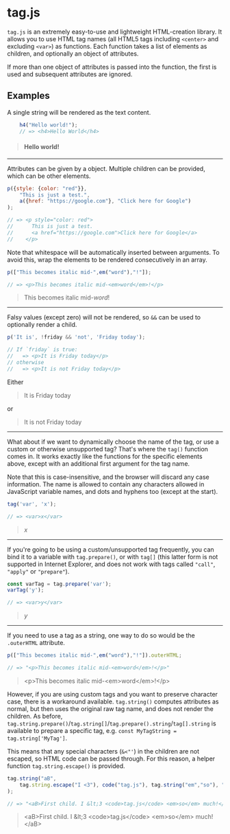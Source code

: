 
# tag.js

`tag.js` is an extremely easy-to-use and lightweight HTML-creation library. It allows you to use HTML tag names (all HTML5 tags including `<center>` and excluding `<var>`) as functions. Each function takes a list of elements as children, and optionally an object of attributes.

If more than one object of attributes is passed into the function, the first is used and subsequent attributes are ignored.

## Examples

A single string will be rendered as the text content.

```js
    h4("Hello world!");
    // => <h4>Hello World</h4>
```

> <h4>Hello world!</h4>

---

Attributes can be given by a object. Multiple children can be provided, which can be other elements.

```js
p({style: {color: "red"}},
    "This is just a test.",
    a({href: "https://google.com"}, "Click here for Google")
);

// => <p style="color: red">
//      This is just a test.
//      <a href="https://google.com">Click here for Google</a>
//    </p>

```

Note that whitespace will be automatically inserted between arguments. To avoid this, wrap the elements to be rendered consecutively in an array.

```js
p(["This becomes italic mid-",em("word"),"!"]);

// => <p>This becomes italic mid-<em>word</em>!</p>
```

> <p>This becomes italic mid-<em>word</em>!</p>

---

Falsy values (except zero) will not be rendered, so `&&` can be used to optionally render a child.

```js
p('It is', !friday && 'not', 'Friday today');

// If `friday` is true:
//   => <p>It is Friday today</p>
// otherwise
//   => <p>It is not Friday today</p>
```

Either
> <p>It is Friday today</p>
or
> <p>It is not Friday today</p>

---

What about if we want to dynamically choose the name of the tag, or use a custom or otherwise unsupported tag? That's where the `tag()` function comes in. It works exactly like the functions for the specific elements above, except with an additional first argument for the tag name.

Note that this is case-insensitive, and the browser will discard any case information. The name is allowed to contain any characters allowed in JavaScript variable names, and dots and hyphens too (except at the start).

```js
tag('var', 'x');

// => <var>x</var>
```

> <var>x</var>

---

If you're going to be using a custom/unsupported tag frequently, you can bind it to a variable with `tag.prepare()`, or with `tag[]` (this latter form is not supported in Internet Explorer, and does not work with tags called `"call"`, `"apply"` or `"prepare"`).

```js
const varTag = tag.prepare('var');
varTag('y');

// => <var>y</var>
```

> <var>y</var>

---

If you need to use a tag as a string, one way to do so would be the `.outerHTML` attribute.

```js
p(["This becomes italic mid-",em("word"),"!"]).outerHTML;

// => "<p>This becomes italic mid-<em>word</em>!</p>"
```

> \<p>This becomes italic mid-\<em>word\</em>!\</p>

However, if you are using custom tags and you want to preserve character case, there is a workaround available. `tag.string()` computes attributes as normal, but then uses the original raw tag name, and does not render the children. As before, `tag.string.prepare()`/`tag.string[]`/`tag.prepare().string`/`tag[].string` is available to prepare a specific tag, e.g. `const MyTagString = tag.string['MyTag']`.

This means that any special characters (`&<"'`) in the children are not escaped, so HTML code can be passed through. For this reason, a helper function `tag.string.escape()` is provided.

```js
tag.string("aB",
    tag.string.escape("I <3"), code("tag.js"), tag.string("em","so"), "much!"
);

// => "<aB>First child. I &lt;3 <code>tag.js</code> <em>so</em> much!</aB>"
```

> \<aB>First child. I \&lt;3 \<code>tag.js\</code> \<em>so\</em> much!\</aB>
